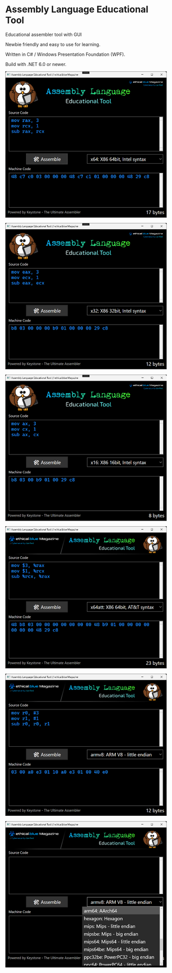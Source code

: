 # Assembly Language Educational Tool
 Educational assembler tool with GUI

Newbie friendly and easy to use for learning.

Written in C# / Windows Presentation Foundation (WPF).

Build with .NET 6.0 or newer.

![image](https://github.com/ethicalblue/Assembly-Language-Educational-Tool/blob/main/Images/tool001.png)

![image](https://github.com/ethicalblue/Assembly-Language-Educational-Tool/blob/main/Images/tool002.png)

![image](https://github.com/ethicalblue/Assembly-Language-Educational-Tool/blob/main/Images/tool003.png)

![image](https://github.com/ethicalblue/Assembly-Language-Educational-Tool/blob/main/Images/tool004.png)

![image](https://github.com/ethicalblue/Assembly-Language-Educational-Tool/blob/main/Images/tool005.png)

![image](https://github.com/ethicalblue/Assembly-Language-Educational-Tool/blob/main/Images/tool006.png)